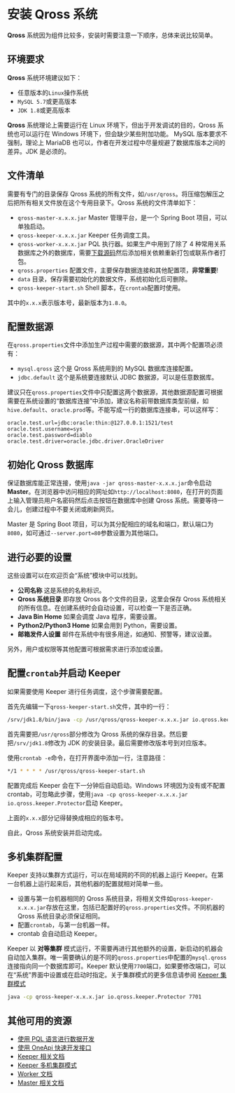 # 安装 Qross 系统

**Qross** 系统因为组件比较多，安装时需要注意一下顺序，总体来说比较简单。

## 环境要求

**Qross** 系统环境建议如下：

* 任意版本的`Linux`操作系统
* `MySQL 5.7`或更高版本
* `JDK 1.8`或更高版本

**Qross** 系统理论上需要运行在 Linux 环境下，但出于开发调试的目的，Qross 系统也可以运行在 Windows 环境下，但会缺少某些附加功能。 MySQL 版本要求不强制，理论上 MariaDB 也可以，作者在开发过程中尽量规避了数据库版本之间的差异。JDK 是必须的。

## 文件清单

需要有专门的目录保存 Qross 系统的所有文件，如`/usr/qross`。将压缩包解压之后把所有相关文件放在这个专用目录下。Qross 系统的文件清单如下：

* `qross-master-x.x.x.jar` Master 管理平台，是一个 Spring Boot 项目，可以单独启动。
* `qross-keeper-x.x.x.jar` Keeper 任务调度工具。
* `qross-worker-x.x.x.jar` PQL 执行器。如果生产中用到了除了 4 种常用关系数据库之外的数据库，需要[下载源码](https://github.com/qross-io/Worker)然后添加相关依赖重新打包或联系作者打包。
* `qross.properties` 配置文件，主要保存数据连接和其他配置项，**非常重要**!
* `data` 目录，保存需要初始化的数据文件，系统初始化后可删除。
* `qross-keeper-start.sh` Shell 脚本，在`crontab`配置时使用。

其中的`x.x.x`表示版本号，最新版本为`1.8.0`。

## 配置数据源

在`qross.properties`文件中添加生产过程中需要的数据源，其中两个配置项必须有：

* `mysql.qross` 这个是 Qross 系统用到的 MySQL 数据库连接配置。
* `jdbc.default` 这个是系统要连接默认 JDBC 数据源，可以是任意数据库。

建议只在`qross.properties`文件中只配置这两个数据源，其他数据源配置可根据需要在系统设置的“数据库连接”中添加，建议名称前带数据库类型前缀，如`hive.default`、`oracle.prod`等。不能写成一行的数据库连接串，可以这样写：

```properties
oracle.test.url=jdbc:oracle:thin:@127.0.0.1:1521/test
oracle.test.username=sys
oracle.test.password=diablo
oracle.test.driver=oracle.jdbc.driver.OracleDriver
```

## 初始化 Qross 数据库

保证数据库能正常连接，使用`java -jar qross-master-x.x.x.jar`命令启动 **Master**。在浏览器中访问相应的网址如`http://localhost:8080`，在打开的页面上输入管理员用户名密码然后点击按钮在数据库中创建 Qross 系统。需要等待一会儿，创建过程中不要关闭或刷新网页。

Master 是 Spring Boot 项目，可以为其分配相应的域名和端口，默认端口为`8080`，如可通过`--server.port=80`参数设置为其他端口。

## 进行必要的设置

这些设置可以在欢迎页会“系统”模块中可以找到。

* **公司名称** 这是系统的名称标识。
* **Qross 系统目录** 即存放 Qross 各个文件的目录，这里会保存 Qross 系统相关的所有信息。在创建系统时会自动设置，可以检查一下是否正确。
* **Java Bin Home** 如果会调度 Java 程序，需要设置。
* **Python2/Python3 Home** 如果会用到 Python，需要设置。
* **邮箱发件人设置** 邮件在系统中有很多用途，如通知、预警等，建议设置。

另外，用户或权限等其他配置可根据需求进行添加或设置。

## 配置`crontab`并启动 Keeper

如果需要使用 Keeper 进行任务调度，这个步骤需要配置。

首先先编辑一下`qross-keeper-start.sh`文件，其中的一行：

```sh
/srv/jdk1.8/bin/java -cp /usr/qross/qross-keeper-x.x.x.jar io.qross.keeper.Protector
```

首先需要把`/usr/qross`部分修改为 Qross 系统的保存目录。然后要把`/srv/jdk1.8`修改为 JDK 的安装目录。最后需要修改版本号到对应版本。

使用`crontab -e`命令，在打开界面中添加一行，注意路径：

```sh
*/1 * * * * /usr/qross/qross-keeper-start.sh
```

配置完成后 Keeper 会在下一分钟后自动启动。Windows 环境因为没有或不配置 crontab，可忽略此步骤，使用`java -cp qross-keeper-x.x.x.jar io.qross.keeper.Protector`启动 Keeper。

上面的`x.x.x`部分记得替换成相应的版本号。

自此，Qross 系统安装并启动完成。

## 多机集群配置

Keeper 支持以集群方式运行，可以在局域网的不同的机器上运行 Keeper。在第一台机器上运行起来后，其他机器的配置就相对简单一些。

* 设置与第一台机器相同的 Qross 系统目录，将相关文件如`qross-keeper-x.x.x.jar`存放在这里，包括已配置好的`qross.properties`文件。不同机器的 Qross 系统目录必须保证相同。
* 配置`crontab`，与第一台机器一样。
* crontab 会自动启动 Keeper。

Keeper 以 **对等集群** 模式运行，不需要再进行其他额外的设置，新启动的机器会自动加入集群。唯一需要确认的是不同的`qross.properties`中配置的`mysql.qross`连接指向同一个数据库即可。Keeper 默认使用`7700`端口，如果要修改端口，可以在“系统”界面中设置或在启动时指定。关于集群模式的更多信息请参阅 [Keeper 集群模式](/keeper/cluster.md)

```sh
java -cp qross-keeper-x.x.x.jar io.qross.keeper.Protector 7701
```

## 其他可用的资源

* [使用 PQL 语言进行数据开发](/pql/use-pql)
* [使用 OneApi 快速开发接口](/oneapi/quick)
* [Keeper 相关文档](/keeper/overview)
* [Keeper 多机集群模式](/keeper/cluster.md)
* [Worker 文档](/pql/worker)
* [Master 相关文档](/master/overview)